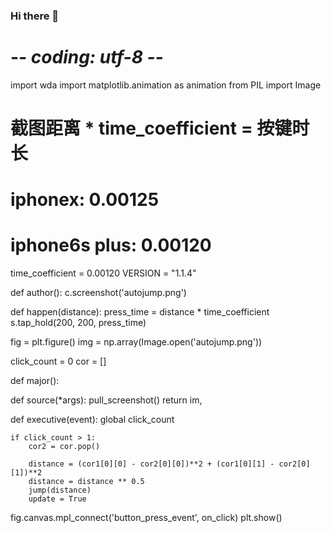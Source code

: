 ### Hi there 👋

<!--
**boosixnew/boosixnew** is a ✨ _special_ ✨ repository because its `README.md` (this file) appears on your GitHub profile.

Here are some ideas to get you started:

- 🔭 I’m currently working on ...
- 🌱 I’m currently learning ...
- 👯 I’m looking to collaborate on ...
- 🤔 I’m looking for help with ...
- 💬 Ask me about ...
- 📫 How to reach me: ...
- 😄 Pronouns: ...
- ⚡ Fun fact: ...
-->
# -*- coding: utf-8 -*-
import wda
import matplotlib.animation as animation
from PIL import Image

# 截图距离 * time_coefficient = 按键时长
#    iphonex: 0.00125
#    iphone6s plus: 0.00120
time_coefficient = 0.00120
VERSION = "1.1.4"



def author():
    c.screenshot('autojump.png')

def happen(distance):
    press_time = distance * time_coefficient
    s.tap_hold(200, 200, press_time)

fig = plt.figure()
img = np.array(Image.open('autojump.png'))

click_count = 0
cor = []

def major():


def source(*args):
        pull_screenshot()
    return im,

def executive(event):
    global click_count

    if click_count > 1:
        cor2 = cor.pop()

        distance = (cor1[0][0] - cor2[0][0])**2 + (cor1[0][1] - cor2[0][1])**2
        distance = distance ** 0.5
        jump(distance)
        update = True

fig.canvas.mpl_connect('button_press_event', on_click)
plt.show()